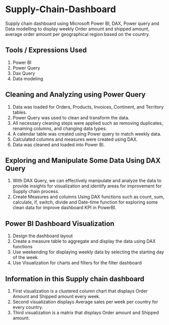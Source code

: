 # Supply-Chain-Dashboard
Supply chain dashboard using Microsoft Power BI, DAX, Power query and Data modelling to display weekly Order amount and shipped amount, average order amount per geographical region based on the country.


## Tools / Expressions Used
1. Power BI
2. Power Query
3. Dax Query
4. Data modeling

## Cleaning and Analyzing using Power Query
1. Data was loaded for Orders, Products, Invoices, Continent, and Territory tables.
2. Power Query was used to clean and transform the data.
3. All necessary cleaning steps were applied such as removing duplicates, renaming columns, and changing data types.
4. A calendar table was created using Power query to match weekly data.
5. Calculated columns and measures were created using DAX.
6. Data was cleaned and loaded into Power BI.

## Exploring and Manipulate Some Data Using DAX Query
1. With DAX Query, we can effectively manipulate and analyze the data to provide insights for visualization and identify areas for improvement for Supply chain process.
2. Create Measures and columns Using DAX functions such as count, sum, calculate, if, switch, divide and Date-time function for exploring some clean data for improve dashboard KPI in PowerBI.

## Power BI Dashboard Visualization
1. Design the dashboard layout
2. Create a measure table to aggregate and display the data using DAX functions
3. Use weekending for displaying weekly data by selecting the starting day of the week.
4. Use Visualization for charts and filters for the filter dashboard

## Information in this Supply chain dashboard
1. First visualization is a clustered column chart that displays Order Amount and Shipped amount every week.
2. Second visualization displays Average sales per week per country for every country.
3. Third visualization is a matrix that displays Order amount and Shipped amount.

